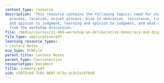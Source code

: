 ```yaml
---
content_type: resource
description: 'This resource contains the following topics: need for change, continuous
  process, location, unjust process, bias in mediation, resistance, time scale, learning
  and opinion to judgment, learning and opinion to judgment, and what was missing
  from the workshop discussion.'
file: /media/courses/11-969-workshop-on-deliberative-democracy-and-dispute-resolution-summer-2005/c5975c607c0c960fb73adc3c2a16f8d6_summary.pdf
file_type: application/pdf
learning_resource_types:
- Lecture Notes
ocw_type: OCWFile
parent_title: Lecture Notes
parent_type: CourseSection
resourcetype: Document
title: summary.pdf
uid: c5975c60-7c0c-960f-b73a-dc3c2a16f8d6
---
```

